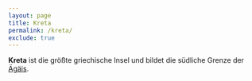 ```yaml
---
layout: page
title: Kreta
permalink: /kreta/
exclude: true
---
```


**Kreta** ist die größte griechische Insel und bildet die südliche Grenze der
[Ägäis](/aegaeisches-meer/). 
